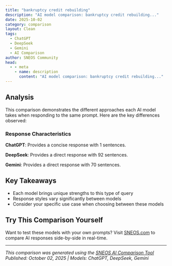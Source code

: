 ```yaml
---
title: "bankruptcy credit rebuilding"
description: "AI model comparison: bankruptcy credit rebuilding..."
date: 2025-10-02
category: comparison
layout: Clean
tags:
  - ChatGPT
  - DeepSeek
  - Gemini
  - AI Comparison
author: SNEOS Community
head:
  - - meta
    - name: description
      content: "AI model comparison: bankruptcy credit rebuilding..."
---
```


<ChatComparison
  title="bankruptcy credit rebuilding"
  prompt="bankruptcy credit rebuilding"
  :responses='{
    "ChatGPT": "Error calling OpenAI API.",
    "DeepSeek": "Of course. Rebuilding credit after bankruptcy is a challenging but absolutely achievable process. It requires discipline, patience, and a solid strategy.\n\nThink of it as a financial reset. The bankruptcy wiped the slate (mostly) clean, and now you have the opportunity to build a new, positive credit history from the ground up.\n\nHere is a comprehensive guide to rebuilding your credit after bankruptcy.\n\n### Phase 1: The Immediate Aftermath (First 1-6 Months)\n\n#### 1. Understand Your Bankruptcy on Your Report\n*   **Chapter 7:** Stays on your credit report for **10 years** from the filing date.\n*   **Chapter 13:** Stays on your report for **7 years** from the filing date.\n*   **Important:** The impact of the bankruptcy lessens over time, especially if you build a strong positive history alongside it.\n\n#### 2. Get Your Official Reports and Review Them\n*   **Order your reports:** Use [AnnualCreditReport.com](https://www.AnnualCreditReport.com) to get free reports from all three bureaus (Equifax, Experian, and TransUnion).\n*   **Check for accuracy:** Ensure all accounts included in the bankruptcy are listed as \u0022included in bankruptcy\u0022 with a $0 balance. If you see old accounts still showing a balance or late payments *after* the bankruptcy filing date, you must dispute them.\n\n#### 3. Create a Bare-Bones Budget\n*   Live strictly within your means. Track every dollar.\n*   Build a small emergency fund, even if it\u0027s just $500-$1000, to avoid relying on credit for minor emergencies.\n\n---\n\n### Phase 2: The Rebuilding Foundation (First 1-2 Years)\n\nThis is the most critical phase where you take active steps to add positive information to your reports.\n\n#### 1. Get a Secured Credit Card\nThis is your #1 tool for rebuilding. You provide a cash deposit as collateral, which usually becomes your credit limit.\n\n*   **How to choose one:**\n    *   **Low Fees:** Look for cards with no or low annual fees.\n    *   **Reports to All Bureaus:** Ensure the card issuer reports your payment history to all three major credit bureaus. (Most major issuers do).\n    *   **Potential to \u0022Graduate\u0022:** Some cards will automatically convert to an unsecured card and return your deposit after a period of on-time payments (e.g., 12-18 months).\n*   **Recommended Issuers:** Discover it\u00AE Secured, Capital One Secured, and secured cards from major banks you don\u0027t have a negative history with.\n*   **How to use it:**\n    *   **ONLY make small, manageable purchases** (e.g., one tank of gas or a streaming subscription each month).\n    *   **Pay the statement balance in full, every month, and on time.** This is non-negotiable. Set up autopay.\n\n#### 2. Consider a Credit-Builder Loan\nThese are small loans offered by credit unions and some community banks. The money you borrow is held in an account while you make payments. Once the loan is paid off, you get the money.\n\n*   **Purpose:** It\u0027s designed solely to create a positive payment history.\n*   **How it helps:** The lender reports your on-time payments to the credit bureaus, building your score.\n\n#### 3. Become an Authorized User\nAsk a family member with excellent credit and responsible habits if they will add you as an authorized user on their old, well-managed credit card.\n\n*   **How it helps:** The entire history of that account (positive payment history, age of account) can be added to your credit report, giving you an instant boost.\n*   **CRITICAL:** The primary cardholder must be trustworthy and pay the bill on time every month. Any mistake they make will also hurt your score.\n\n---\n\n### Phase 3: Maintaining and Growing (Years 2-7\u002B)\n\n#### 1. Practice Perfect Credit Hygiene\n*   **Payment History (35% of your score):** Never, ever miss a payment. Even one 30-day late payment can devastate your recovering score.\n*   **Credit Utilization (30% of your score):** Keep your balances low. A good rule is to use less than 30% of your total credit limit, and under 10% is ideal. If you have a $500 limit, try not to have a balance over $150, and pay it off monthly.\n*   **Don\u0027t Apply for Too Much Credit at Once:** Each application causes a hard inquiry, which can temporarily lower your score.\n\n#### 2. Diversify Your Credit Mix (10% of your score)\nAfter 1-2 years of perfect payment history on your secured card, you might qualify for other types of credit.\n*   A small installment loan (like for furniture or a car) can help, but only if you need it and can afford the payments.\n*   You may eventually qualify for an unsecured credit card. You\u0027ll likely start with a high interest rate and low limit.\n\n#### 3. Monitor Your Progress\n*   Use free services like Credit Karma, Experian, or your bank\u0027s credit score tool to track your score monthly.\n*   Check your full credit report annually to ensure everything is accurate.\n\n---\n\n### What to Avoid During Rebuilding\n\n*   **Credit Repair Scams:** Avoid companies that promise to \u0022erase\u0022 your bankruptcy or create a \u0022new\u0022 credit identity (this is illegal). You can do everything yourself for free.\n*   **Payday Loans or \u0022No-Credit-Check\u0022 Loans:** These have predatory fees and interest rates and will trap you in a cycle of debt. They do not help your credit.\n*   **Co-signing for Anyone:** Your credit is fragile. If the primary borrower fails to pay, you are 100% responsible, and it will ruin your progress.\n*   **Falling Back into Old Habits:** Rebuilding credit is about demonstrating new, responsible behavior. Don\u0027t use credit for things you can\u0027t afford to pay off immediately.\n\n### Sample Rebuilding Timeline\n\n| Time After Bankruptcy | Actionable Steps | Expected Outcome |\n| :--- | :--- | :--- |\n| **1-3 Months** | Review credit reports for errors. Create a strict budget. | Understanding your starting point. |\n| **3-6 Months** | Apply for a secured credit card. Use it minimally and pay in full. | First positive payment history is reported. Score may start to creep up from the bottom. |\n| **6-24 Months** | Perfect payment history on secured card. Consider a credit-builder loan. | Consistent positive history. Score rises into the \u0022Fair\u0022 range (580-669). |\n| **2-4 Years** | Secured card may graduate to unsecured. May qualify for other credit types. | Score moves into \u0022Good\u0022 range (670-739). More financial opportunities open up. |\n| **7-10 Years** | Bankruptcy falls off your credit report. | With a strong history built, your score can reach \u0022Very Good\u0022 or \u0022Excellent.\u0022 |\n\n**Final Word of Encouragement:** Rebuilding credit after bankruptcy is a marathon, not a sprint. It feels discouraging at first, but every on-time payment is a brick in the foundation of your new financial life. Stay consistent, be patient, and you will see results.",
    "Gemini": "Okay, let\u0027s break down credit rebuilding after bankruptcy. It\u0027s a process, but it\u0027s definitely achievable.\n\n**Understanding the Landscape After Bankruptcy**\n\n*   **The Immediate Impact:** Bankruptcy will negatively affect your credit score. The degree of impact depends on your score before filing. It can stay on your credit report for up to 10 years for Chapter 7 and 7 years for Chapter 13.\n*   **The Clean Slate (Mostly):** Bankruptcy discharges most of your debts. This means you\u0027re no longer legally obligated to pay them. This is a HUGE step towards rebuilding, as you are freed from the weight of debt.\n*   **Opportunity to Rebuild:**  Ironically, bankruptcy can be a good starting point for rebuilding. You now have the chance to demonstrate responsible credit behavior.\n\n**Key Strategies for Rebuilding Credit After Bankruptcy**\n\n1.  **Review Your Credit Reports:**\n\n    *   **Purpose:** Ensure the bankruptcy is accurately reported and that all discharged debts are listed as included in bankruptcy with a zero balance.  Look for any errors or inaccuracies.\n    *   **How:** Get free copies of your credit reports from AnnualCreditReport.com.  You\u0027re entitled to one free report from each of the three major credit bureaus (Equifax, Experian, and TransUnion) every 12 months.\n    *   **Dispute Errors:** If you find errors, dispute them with the credit bureau.  Provide supporting documentation.\n2. **Start with Secured Credit:**\n\n    *   **Secured Credit Cards:** These require a cash deposit as collateral, which becomes your credit limit. They\u0027re easier to get approved for after bankruptcy.\n        *   **How to Use:**  Use the card for small purchases that you can easily pay off *in full* each month. This shows responsible usage.\n        *   **Choosing a Card:**  Look for cards with low fees and that report to all three major credit bureaus.\n    *   **Secured Loans (Credit Builder Loans):**  You borrow money and the lender holds the funds in an account while you make payments. Once the loan is repaid, you get the money back.\n        *   **How to Use:**  Make all payments on time.\n\n3.  **Become an Authorized User:**\n\n    *   **How:** Ask a trusted friend or family member with a good credit history to add you as an authorized user on their credit card. You\u0027ll get a card in your name and their positive payment history may be reflected on your credit report.\n    *   **Important:** Make sure the cardholder pays their bills on time and has a low credit utilization (ideally under 30%).\n\n4.  **Practice Responsible Credit Habits:**\n\n    *   **Pay Bills on Time:**  This is the *most* important factor in your credit score.  Set up automatic payments to avoid late fees.\n    *   **Keep Credit Utilization Low:**  Don\u0027t max out your credit cards.  Aim to use less than 30% of your available credit.  For example, if you have a credit card with a $1,000 limit, try to keep your balance below $300.\n    *   **Don\u0027t Apply for Too Much Credit at Once:**  Multiple credit applications in a short period can hurt your score.\n    *   **Monitor Your Credit Regularly:**  Use free credit monitoring services (like Credit Karma, Credit Sesame, or Experian) to track your progress and identify any potential issues.\n\n5. **Consider a Credit-Builder Loan:**\n\n   *  These loans are specifically designed to help rebuild credit.  You borrow a small amount of money, and the lender reports your payments to the credit bureaus.\n\n6. **Avoid Predatory Lenders:**\n\n    *   Be wary of lenders who offer guaranteed credit or high-interest loans, especially if they target people with bad credit. These lenders may charge exorbitant fees and interest rates, making it difficult to repay the loan and potentially damaging your credit further.\n7. **Patience is Key:**\n\n    *   Rebuilding credit takes time and consistency.  Don\u0027t get discouraged if you don\u0027t see results immediately.  Keep practicing good credit habits, and your score will gradually improve.\n\n**Important Considerations**\n\n*   **Credit Counseling:** A credit counselor can provide personalized advice and guidance on managing your finances and rebuilding your credit. Look for a non-profit agency affiliated with the National Foundation for Credit Counseling (NFCC).\n*   **Budgeting:** Create a budget to track your income and expenses. This will help you manage your money effectively and avoid getting into debt again.\n*   **Debt Management:**  Even after bankruptcy, you may still have some debts that weren\u0027t discharged (e.g., student loans, certain tax debts).  Develop a plan to manage these debts.\n*   **Chapter 13 vs. Chapter 7:** If you filed Chapter 13 bankruptcy (a repayment plan), your credit rebuilding may be slightly different.  You\u0027ll likely need to continue making payments under your plan.  Consult with your bankruptcy attorney for specific guidance.\n\n**What to Avoid:**\n\n*   **Payday Loans:** Extremely high interest rates and fees. AVOID.\n*   **Title Loans:** Similar to payday loans, but you use your car as collateral. AVOID.\n*   **Rent-to-Own Agreements:**  Expensive way to acquire furniture or appliances.\n*   **Getting Behind on New Debt:** Crucial to make all new payments on time.\n\n**In Summary:**\n\nRebuilding credit after bankruptcy is a journey that requires discipline, patience, and a commitment to responsible financial habits. By following these strategies, you can gradually improve your credit score and regain access to better financial opportunities. It\u0027s about proving that you\u0027re a reliable borrower moving forward.\n"
  }'
  published-date="12:06"
/>

## Analysis

This comparison demonstrates the different approaches each AI model takes when responding to the same prompt. Here are the key differences observed:

### Response Characteristics

**ChatGPT**: Provides a concise response with 1 sentences. 

**DeepSeek**: Provides a direct response with 92 sentences. 

**Gemini**: Provides a direct response with 70 sentences. 

## Key Takeaways

- Each model brings unique strengths to this type of query
- Response styles vary significantly between models
- Consider your specific use case when choosing between these models

## Try This Comparison Yourself

Want to test these models with your own prompts? Visit [SNEOS.com](https://sneos.com) to compare AI responses side-by-side in real-time.

---

*This comparison was generated using the [SNEOS AI Comparison Tool](https://sneos.com)*
*Published: October 02, 2025 | Models: ChatGPT, DeepSeek, Gemini*
